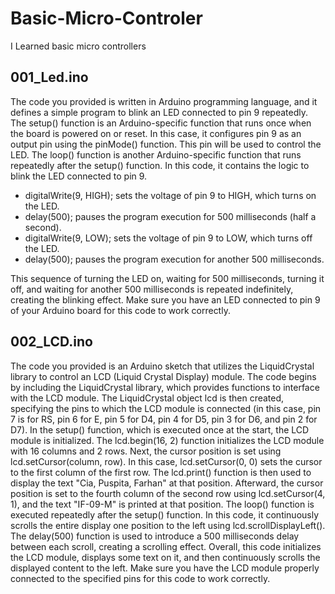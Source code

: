 # Basic-Micro-Controler
I Learned basic micro controllers

## 001_Led.ino
The code you provided is written in Arduino programming language, and it defines a simple program to blink an LED connected to pin 9 repeatedly.
The setup() function is an Arduino-specific function that runs once when the board is powered on or reset. In this case, it configures pin 9 as an output pin using the pinMode() function. This pin will be used to control the LED.
The loop() function is another Arduino-specific function that runs repeatedly after the setup() function. In this code, it contains the logic to blink the LED connected to pin 9.
- digitalWrite(9, HIGH); sets the voltage of pin 9 to HIGH, which turns on the LED.
- delay(500); pauses the program execution for 500 milliseconds (half a second).
- digitalWrite(9, LOW); sets the voltage of pin 9 to LOW, which turns off the LED.
- delay(500); pauses the program execution for another 500 milliseconds.

This sequence of turning the LED on, waiting for 500 milliseconds, turning it off, and waiting for another 500 milliseconds is repeated indefinitely, creating the blinking effect.
Make sure you have an LED connected to pin 9 of your Arduino board for this code to work correctly.

## 002_LCD.ino
The code you provided is an Arduino sketch that utilizes the LiquidCrystal library to control an LCD (Liquid Crystal Display) module. 
The code begins by including the LiquidCrystal library, which provides functions to interface with the LCD module. The LiquidCrystal object lcd is then created, specifying the pins to which the LCD module is connected (in this case, pin 7 is for RS, pin 6 for E, pin 5 for D4, pin 4 for D5, pin 3 for D6, and pin 2 for D7).
In the setup() function, which is executed once at the start, the LCD module is initialized. The lcd.begin(16, 2) function initializes the LCD module with 16 columns and 2 rows.
Next, the cursor position is set using lcd.setCursor(column, row). In this case, lcd.setCursor(0, 0) sets the cursor to the first column of the first row. The lcd.print() function is then used to display the text "Cia, Puspita, Farhan" at that position.
Afterward, the cursor position is set to the fourth column of the second row using lcd.setCursor(4, 1), and the text "IF-09-M" is printed at that position.
The loop() function is executed repeatedly after the setup() function. In this code, it continuously scrolls the entire display one position to the left using lcd.scrollDisplayLeft(). The delay(500) function is used to introduce a 500 milliseconds delay between each scroll, creating a scrolling effect.
Overall, this code initializes the LCD module, displays some text on it, and then continuously scrolls the displayed content to the left. Make sure you have the LCD module properly connected to the specified pins for this code to work correctly.
